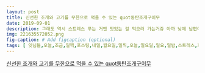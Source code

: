 ```yaml
---
layout: post
title: 신선한 조개와 고기를 무한으로 먹을 수 있는 quot동탄조개구이무 
date: 2019-09-01
description: 그래도 역시 스트레스 푸는 거엔 맛있는 걸 먹으러 가는거쥬 아까 낮에 남편이랑 간만에 조개구이먹으러 동탄 맛집 quot동탄조개구이무한리필quot에서 외식하고 왔답니닷 내부가 200석이라서 모임이나 회식 할 곳 
img: 221635572052.png
fig-caption: # Add figcaption (optional)
tags: [ 잇님들,오늘,조금,일찍,포스팅,내일,월요일,일찍,오늘,일요일,일요,일밤,스트레스,회사,스트레스,역시,스트레스,남편,간만,개구,맛집,조개,구이,무한리필,외식,내부,모임,회식,잇님들,추천,조개,신선도,유지,위해,수족관,관리,각종,음료,세계,맥주,필요,조개,구이,샐러드,고기,꼬치,조개,자칫,입안,비려,먹기,고기,꼬치,입가심,고기,종류,부위,남편,고기,킬런데,조개,고기,맘껏,행복,조개,종류,조개,장점,제일,바로,시간,제한,시간제,무한리필,대박,판도,한쪽,조개,구이,한쪽,고기랑,꼬치,다른,한쪽,라면,부림,최적화,잇님들,고기랑,조개,구이,맛집,조개,구이,무한리필,마리,토끼,잡고,가세,조개,구이,무한리필,경기,화성시,중심,상가,경기,화성시,반송동,평일,주말,공휴일,연중,조개,구이,무한리필,경기도,화성시,중심,상가 ]
---
```

[신선한 조개와 고기를 무한으로 먹을 수 있는 quot동탄조개구이무 ](https://blog.naver.com/ssung0228?Redirect=Log&logNo=221635572052)